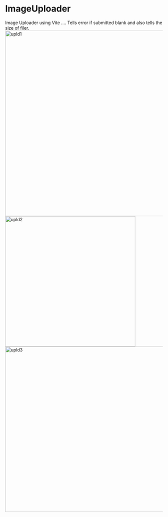 # ImageUploader
Image Uploader using Vite .... Tells error if submitted blank and also tells the size of filer.
<img width="592" alt="upld1" src="https://user-images.githubusercontent.com/88680462/222940966-1572ad01-332e-4fdf-95cf-8d737fb74e1b.png">
<img width="416" alt="upld2" src="https://user-images.githubusercontent.com/88680462/222940967-21f5e996-76aa-4f40-8e21-e815f41fb770.png">
<img width="528" alt="upld3" src="https://user-images.githubusercontent.com/88680462/222940969-6e247d3a-69ee-4187-a6a1-8c377f049998.png">
